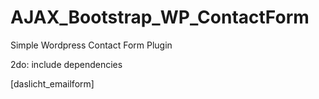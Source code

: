 # AJAX_Bootstrap_WP_ContactForm
Simple Wordpress Contact Form Plugin

2do: include dependencies

[daslicht_emailform]
